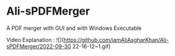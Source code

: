 # Ali-sPDFMerger
A PDF merger with GUI and with Windows Executable 

Video Explanation : 
![](https://github.com/iamAliAsgharKhan/Ali-sPDFMerger/2022-09-30 22-16-12~1.gif)
